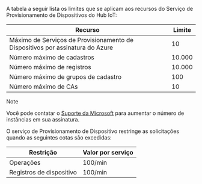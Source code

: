 A tabela a seguir lista os limites que se aplicam aos recursos do Serviço de Provisionamento de Dispositivos do Hub IoT:

| Recurso | Limite |
| --- | --- |
| Máximo de Serviços de Provisionamento de Dispositivos por assinatura do Azure | 10 |
| Número máximo de cadastros | 10.000 |
| Número máximo de registros | 10.000 |
| Número máximo de grupos de cadastro | 100 |
| Número máximo de CAs | 10 |

> [!NOTE]
> Você pode contatar o [Suporte da Microsoft](https://azure.microsoft.com/support/options/) para aumentar o número de instâncias em sua assinatura.

O serviço de Provisionamento de Dispositivo restringe as solicitações quando as seguintes cotas são excedidas:

| Restrição | Valor por serviço |
| --- | --- |
| Operações | 100/min |
| Registros de dispositivo | 100/min |
